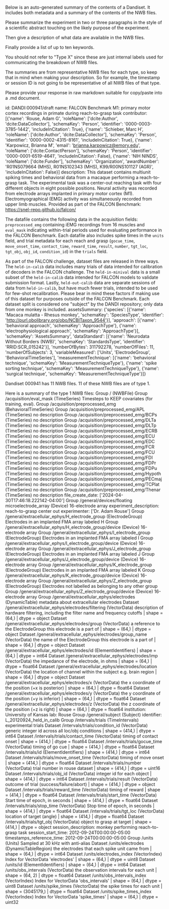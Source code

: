 
Below is an auto-generated summary of the contents of a Dandiset. It includes both metadata and a summary of the contents of the NWB files.

Please summarize the experiment in two or three paragraphs in the style of a scientific abstract touching on the likely purpose of the experiment.

Then give a description of what data are available in the NWB files.

Finally provide a list of up to ten keywords.

You should not refer to "Type X" since these are just internal labels used for communicating the breakdown of NWB files.

The summaries are from representative NWB files for each type, so keep that in mind when making your description. So for example, the timestamp or session ID is not going to be representative of all NWB files of that type.

Please provide your response in raw markdown suitable for copy/paste into a .md document.


id: DANDI:000941/draft
name: FALCON Benchmark M1: primary motor cortex recordings in primate during reach-to-grasp task
contributor: [{'name': 'Rouse, Adam G', 'roleName': ['dcite:Author', 'dcite:DataCollector'], 'schemaKey': 'Person', 'identifier': '0000-0003-3785-1442', 'includeInCitation': True}, {'name': 'Schieber, Marc H', 'roleName': ['dcite:Author', 'dcite:DataCollector'], 'schemaKey': 'Person', 'identifier': '0000-0002-4315-8161', 'includeInCitation': True}, {'name': 'Karpowicz, Brianna M', 'email': 'brianna.karpowicz@emory.edu', 'roleName': ['dcite:ContactPerson'], 'schemaKey': 'Person', 'identifier': '0000-0001-6519-4641', 'includeInCitation': False}, {'name': 'NIH NINDS', 'roleName': ['dcite:Funder'], 'schemaKey': 'Organization', 'awardNumber': 'R01NS079664 (MHS), R01NS102343 (MHS), K99/R00NS101127 (AGR)', 'includeInCitation': False}]
description: This dataset contains multiunit spiking times and behavioral data from a macaque performing a reach-to-grasp task. The experimental task was a center-out reaching task with four different objects in eight possible positions. Neural activity was recorded from electrode arrays implanted in primary motor cortex (M1). Electromyographical (EMG) activity was simultaneously recorded from upper limb muscles. Provided as part of the FALCON Benchmark: https://snel-repo.github.io/falcon/ 

The datafile contains the following data in the acquisition fields: `preprocessed_emg` containing iEMG recordings from 16 muscles and `eval_mask` indicating within-trial periods used for evaluating performance in the FALCON Benchmark. Each datafile also includes spike times in the `units` field, and trial metadata for each reach and grasp (`gocue_time`, `move_onset_time`, `contact_time`, `reward_time`, `result`, `number`, `tgt_loc`, `tgt_obj`, `obj_id`, `condition_id`) in the `trials` field.

As part of the FALCON challenge, dataset files are released in three ways. The `held-in-calib` data includes many trials of data intended for calibration of decoders in the FALCON challenge. The `held-in-minival` data is a small subset of the `held-in-calib` data intended for FALCON models to validate submission format. Lastly, `held-out-calib` data are separate sessions of data from `held-in-calib`, but have much fewer trials, intended to be used for few-shot recalibration. Please bear in mind these factors if making use of this dataset for purposes outside of the FALCON Benchmark. Each dataset split is considered one "subject" by the DANDI repository; only data from one monkey is included.
assetsSummary: {'species': [{'name': 'Macaca mulatta - Rhesus monkey', 'schemaKey': 'SpeciesType', 'identifier': 'http://purl.obolibrary.org/obo/NCBITaxon_9544'}], 'approach': [{'name': 'behavioral approach', 'schemaKey': 'ApproachType'}, {'name': 'electrophysiological approach', 'schemaKey': 'ApproachType'}], 'schemaKey': 'AssetsSummary', 'dataStandard': [{'name': 'Neurodata Without Borders (NWB)', 'schemaKey': 'StandardsType', 'identifier': 'RRID:SCR_015242'}], 'numberOfBytes': 311792278, 'numberOfFiles': 11, 'numberOfSubjects': 3, 'variableMeasured': ['Units', 'ElectrodeGroup', 'BehavioralTimeSeries'], 'measurementTechnique': [{'name': 'behavioral technique', 'schemaKey': 'MeasurementTechniqueType'}, {'name': 'spike sorting technique', 'schemaKey': 'MeasurementTechniqueType'}, {'name': 'surgical technique', 'schemaKey': 'MeasurementTechniqueType'}]}

Dandiset 000941 has 11 NWB files.
11 of these NWB files are of type 1.


Here is a summary of the type 1 NWB files:
  Group / (NWBFile) 
  Group /acquisition/eval_mask (TimeSeries) Timesteps to KEEP covariates (for training, eval).
  Group /acquisition/preprocessed_emg (BehavioralTimeSeries) 
  Group /acquisition/preprocessed_emg/APL (TimeSeries) no description
  Group /acquisition/preprocessed_emg/BCPs (TimeSeries) no description
  Group /acquisition/preprocessed_emg/DLTa (TimeSeries) no description
  Group /acquisition/preprocessed_emg/DLTp (TimeSeries) no description
  Group /acquisition/preprocessed_emg/ECRB (TimeSeries) no description
  Group /acquisition/preprocessed_emg/ECU (TimeSeries) no description
  Group /acquisition/preprocessed_emg/EDC (TimeSeries) no description
  Group /acquisition/preprocessed_emg/FCR (TimeSeries) no description
  Group /acquisition/preprocessed_emg/FCU (TimeSeries) no description
  Group /acquisition/preprocessed_emg/FDI (TimeSeries) no description
  Group /acquisition/preprocessed_emg/FDPr (TimeSeries) no description
  Group /acquisition/preprocessed_emg/FDPu (TimeSeries) no description
  Group /acquisition/preprocessed_emg/Hypoth (TimeSeries) no description
  Group /acquisition/preprocessed_emg/PECmaj (TimeSeries) no description
  Group /acquisition/preprocessed_emg/TCPlat (TimeSeries) no description
  Group /acquisition/preprocessed_emg/Thenar (TimeSeries) no description
  file_create_date: ['2024-04-30T17:46:18.222142-04:00']
  Group /general/devices/floating microelectrode_array (Device) 16-electrode array
  experiment_description: reach-to-grasp center out
  experimenter: ['Dr. Adam Rouse']
  Group /general/extracellular_ephys/H_electrode_group (ElectrodeGroup) Electrodes in an implanted FMA array labeled H
  Group /general/extracellular_ephys/H_electrode_group/device (Device) 16-electrode array
  Group /general/extracellular_ephys/I_electrode_group (ElectrodeGroup) Electrodes in an implanted FMA array labeled I
  Group /general/extracellular_ephys/I_electrode_group/device (Device) 16-electrode array
  Group /general/extracellular_ephys/J_electrode_group (ElectrodeGroup) Electrodes in an implanted FMA array labeled J
  Group /general/extracellular_ephys/J_electrode_group/device (Device) 16-electrode array
  Group /general/extracellular_ephys/K_electrode_group (ElectrodeGroup) Electrodes in an implanted FMA array labeled K
  Group /general/extracellular_ephys/K_electrode_group/device (Device) 16-electrode array
  Group /general/extracellular_ephys/Z_electrode_group (ElectrodeGroup) Electrodes not labelled as belonging to any other group
  Group /general/extracellular_ephys/Z_electrode_group/device (Device) 16-electrode array
  Group /general/extracellular_ephys/electrodes (DynamicTable) metadata about extracellular electrodes
  Dataset /general/extracellular_ephys/electrodes/filtering (VectorData) description of hardware filtering, including the filter name and frequency cutoffs | shape = (64,) | dtype = object
  Dataset /general/extracellular_ephys/electrodes/group (VectorData) a reference to the ElectrodeGroup this electrode is a part of | shape = (64,) | dtype = object
  Dataset /general/extracellular_ephys/electrodes/group_name (VectorData) the name of the ElectrodeGroup this electrode is a part of | shape = (64,) | dtype = object
  Dataset /general/extracellular_ephys/electrodes/id (ElementIdentifiers)  | shape = (64,) | dtype = int64
  Dataset /general/extracellular_ephys/electrodes/imp (VectorData) the impedance of the electrode, in ohms | shape = (64,) | dtype = float64
  Dataset /general/extracellular_ephys/electrodes/location (VectorData) the location of channel within the subject e.g. brain region | shape = (64,) | dtype = object
  Dataset /general/extracellular_ephys/electrodes/x (VectorData) the x coordinate of the position (+x is posterior) | shape = (64,) | dtype = float64
  Dataset /general/extracellular_ephys/electrodes/y (VectorData) the y coordinate of the position (+y is inferior) | shape = (64,) | dtype = float64
  Dataset /general/extracellular_ephys/electrodes/z (VectorData) the z coordinate of the position (+z is right) | shape = (64,) | dtype = float64
  institution: University of Kansas
  lab: Rouse
  Group /general/subject (Subject) 
  identifier: L_20120924_held_in_calib
  Group /intervals/trials (TimeIntervals) experimental trials
  Dataset /intervals/trials/condition_id (VectorData) generic integer id across all loc/obj conditions | shape = (414,) | dtype = int64
  Dataset /intervals/trials/contact_time (VectorData) timing of contact onset | shape = (414,) | dtype = float64
  Dataset /intervals/trials/gocue_time (VectorData) timing of go cue | shape = (414,) | dtype = float64
  Dataset /intervals/trials/id (ElementIdentifiers)  | shape = (414,) | dtype = int64
  Dataset /intervals/trials/move_onset_time (VectorData) timing of move onset | shape = (414,) | dtype = float64
  Dataset /intervals/trials/number (VectorData) trial number in rouse dataset | shape = (414,) | dtype = uint16
  Dataset /intervals/trials/obj_id (VectorData) integer id for each object | shape = (414,) | dtype = int64
  Dataset /intervals/trials/result (VectorData) outcome of trial (success/failure/abort) | shape = (414,) | dtype = object
  Dataset /intervals/trials/reward_time (VectorData) timing of reward | shape = (414,) | dtype = float64
  Dataset /intervals/trials/start_time (VectorData) Start time of epoch, in seconds | shape = (414,) | dtype = float64
  Dataset /intervals/trials/stop_time (VectorData) Stop time of epoch, in seconds | shape = (414,) | dtype = float64
  Dataset /intervals/trials/tgt_loc (VectorData) location of target (angle) | shape = (414,) | dtype = float64
  Dataset /intervals/trials/tgt_obj (VectorData) object to grasp at target | shape = (414,) | dtype = object
  session_description: monkey performing reach-to-grasp task
  session_start_time: 2012-09-24T00:00:00-05:00
  timestamps_reference_time: 2012-09-24T00:00:00-05:00
  Group /units (Units) Sampled at 30 kHz with anti-alias
  Dataset /units/electrodes (DynamicTableRegion) the electrodes that each spike unit came from | shape = (64,) | dtype = int64
  Dataset /units/electrodes_index (VectorIndex) Index for VectorData 'electrodes' | shape = (64,) | dtype = uint8
  Dataset /units/id (ElementIdentifiers)  | shape = (64,) | dtype = int64
  Dataset /units/obs_intervals (VectorData) the observation intervals for each unit | shape = (64, 2) | dtype = float64
  Dataset /units/obs_intervals_index (VectorIndex) Index for VectorData 'obs_intervals' | shape = (64,) | dtype = uint8
  Dataset /units/spike_times (VectorData) the spike times for each unit | shape = (3045179,) | dtype = float64
  Dataset /units/spike_times_index (VectorIndex) Index for VectorData 'spike_times' | shape = (64,) | dtype = uint32
